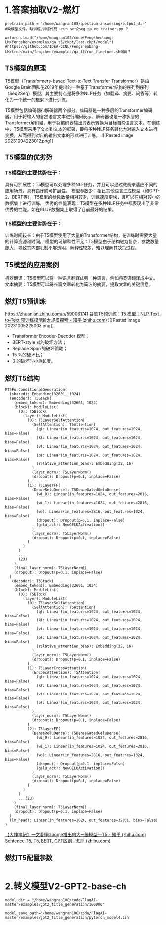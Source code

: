 # 1.答案抽取V2-燃灯
```
pretrain_path = '/home/wangran108/question-answering/output_dir'
#缺模型文件，缺训练,训练代码：run_seq2seq_qa_no_trainer.py ？

w=torch.load("/home/wangran108/code/Fengshenbang-LM/fengshen/examples/qa_t5/ckpt/last.ckpt/model")
#https://github.com/IDEA-CCNL/Fengshenbang-LM/tree/main/fengshen/examples/qa_t5/run_finetune.sh微调？
```
## T5模型的原理
T5模型（Transformers-based Text-to-Text Transfer Transformer）是由Google Brain团队在2019年提出的一种基于Transformer结构的序列到序列（Seq2Seq）模型，其主要特点是将多种NLP任务（如翻译、摘要、问答等）转化为一个统一的框架下进行训练。

T5模型包括编码器和解码器两个部分。编码器是一种多层的Transformer编码器，用于将输入的自然语言文本进行编码表示。解码器也是一种多层的Transformer解码器，用于将编码器输出的表示转换为目标自然语言文本。在训练中，T5模型采用了文本到文本的框架，即将多种NLP任务转化为对输入文本进行变换，从而得到对应的输出文本的形式进行训练。
![[Pasted image 20231004223012.png]]
## T5模型的优劣势
### T5模型的主要优势在于：
具有可扩展性：T5模型可以处理多种NLP任务，并且可以通过微调来适应不同的应用场景，具有良好的可扩展性。
模型参数少：相比其他语言生成模型（如GPT-2、BERT等），T5模型的参数数量相对较少，训练速度更快，且可以在相对较小的数据集上进行训练。
优秀的性能表现：T5模型在多种NLP任务中都表现出了非常优秀的性能，如在GLUE数据集上取得了目前最好的结果。
### T5模型的主要劣势在于：
训练时间较长：由于T5模型使用了大量的Transformer结构，在训练时需要大量的计算资源和时间。
模型的可解释性不足：T5模型由于结构较为复杂，参数数量庞大，导致其内部机制不够透明，解释性较差，难以理解其决策过程。
## T5模型的应用案例
机器翻译：T5模型可以将一种语言翻译成另一种语言，例如将英语翻译成中文。
文本摘要：T5模型可以将长篇文章转化为简洁的摘要，提取文章的关键信息。

## 燃灯T5预训练
https://zhuanlan.zhihu.com/p/590061741
谷歌T5预训练：[T5 模型：NLP Text-to-Text 预训练模型超大规模探索 - 知乎 (zhihu.com)](https://zhuanlan.zhihu.com/p/88438851)
![[Pasted image 20231005225008.png]]
- Transformer Encoder-Decoder 模型；
- BERT-style 式的破坏方法；
- Replace Span 的破坏策略；
- 15 %的破坏比；
- 3 的破坏时小段长度。
## 燃灯T5结构
```
MT5ForConditionalGeneration(
  (shared): Embedding(32601, 1024)
  (encoder): T5Stack(
    (embed_tokens): Embedding(32601, 1024)
    (block): ModuleList(
      (0): T5Block(
        (layer): ModuleList(
          (0): T5LayerSelfAttention(
            (SelfAttention): T5Attention(
              (q): Linear(in_features=1024, out_features=1024, bias=False)
              (k): Linear(in_features=1024, out_features=1024, bias=False)
              (v): Linear(in_features=1024, out_features=1024, bias=False)
              (o): Linear(in_features=1024, out_features=1024, bias=False)
              (relative_attention_bias): Embedding(32, 16)
            )
            (layer_norm): T5LayerNorm()
            (dropout): Dropout(p=0.1, inplace=False)
          )
          (1): T5LayerFF(
            (DenseReluDense): T5DenseGatedGeluDense(
              (wi_0): Linear(in_features=1024, out_features=2816, bias=False)
              (wi_1): Linear(in_features=1024, out_features=2816, bias=False)
              (wo): Linear(in_features=2816, out_features=1024, bias=False)
              (dropout): Dropout(p=0.1, inplace=False)
              (gelu_act): NewGELUActivation()
            )
            (layer_norm): T5LayerNorm()
            (dropout): Dropout(p=0.1, inplace=False)
          )
        )
      )
      ...
      (23)
    )
    (final_layer_norm): T5LayerNorm()
    (dropout): Dropout(p=0.1, inplace=False)
  )
   (decoder): T5Stack(
    (embed_tokens): Embedding(32601, 1024)
    (block): ModuleList(
      (0): T5Block(
        (layer): ModuleList(
          (0): T5LayerSelfAttention(
            (SelfAttention): T5Attention(
              (q): Linear(in_features=1024, out_features=1024, bias=False)
              (k): Linear(in_features=1024, out_features=1024, bias=False)
              (v): Linear(in_features=1024, out_features=1024, bias=False)
              (o): Linear(in_features=1024, out_features=1024, bias=False)
              (relative_attention_bias): Embedding(32, 16)
            )
            (layer_norm): T5LayerNorm()
            (dropout): Dropout(p=0.1, inplace=False)
          )
          (1): T5LayerCrossAttention(
            (EncDecAttention): T5Attention(
              (q): Linear(in_features=1024, out_features=1024, bias=False)
              (k): Linear(in_features=1024, out_features=1024, bias=False)
              (v): Linear(in_features=1024, out_features=1024, bias=False)
              (o): Linear(in_features=1024, out_features=1024, bias=False)
            )
            (layer_norm): T5LayerNorm()
            (dropout): Dropout(p=0.1, inplace=False)
          )
          (2): T5LayerFF(
            (DenseReluDense): T5DenseGatedGeluDense(
              (wi_0): Linear(in_features=1024, out_features=2816, bias=False)
              (wi_1): Linear(in_features=1024, out_features=2816, bias=False)
              (wo): Linear(in_features=2816, out_features=1024, bias=False)
              (dropout): Dropout(p=0.1, inplace=False)
              (gelu_act): NewGELUActivation()
            )
            (layer_norm): T5LayerNorm()
            (dropout): Dropout(p=0.1, inplace=False)
          )
        )
      )
      ...(23)
    ) 
    (final_layer_norm): T5LayerNorm()
    (dropout): Dropout(p=0.1, inplace=False)
  )
  (lm_head): Linear(in_features=1024, out_features=32601, bias=False)
) 
```
[【大神笔记】一文看懂Google推出的大一统模型—T5 - 知乎 (zhihu.com)](https://zhuanlan.zhihu.com/p/589869911)
[Sentence T5, T5, BERT, GPT区别 - 知乎 (zhihu.com)](https://zhuanlan.zhihu.com/p/409771204)

## 燃灯T5配置参数
```

```
# 2.转义模型V2-GPT2-base-ch
```
model_dir = "/home/wangran108/code/FlagAI-master/examples/gpt2_title_generation/100006"

model_save_path='/home/wangran108/code/FlagAI-master/examples/gpt2_title_generation/pytorch_model4.bin'
```